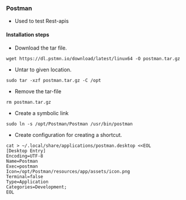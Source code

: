 ### Postman
* Used to test Rest-apis

#### Installation steps
* Download the tar file.
```
wget https://dl.pstmn.io/download/latest/linux64 -O postman.tar.gz
```

* Untar to given location.
```
sudo tar -xzf postman.tar.gz -C /opt
```

* Remove the tar-file
```
rm postman.tar.gz
```

* Create a symbolic link
```
sudo ln -s /opt/Postman/Postman /usr/bin/postman
```

* Create configuration for creating a shortcut.
```
cat > ~/.local/share/applications/postman.desktop <<EOL
[Desktop Entry]
Encoding=UTF-8
Name=Postman
Exec=postman
Icon=/opt/Postman/resources/app/assets/icon.png
Terminal=false
Type=Application
Categories=Development;
EOL
```
